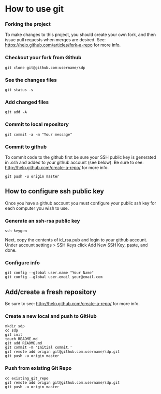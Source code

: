 How to use git 
==============

### Forking the project

To make changes to this project, you should create your own fork, and
then issue pull requests when merges are desired. See:
https://help.github.com/articles/fork-a-repo for more info.

### Checkout your fork from Github
    git clone git@github.com:username/sdp

### See the changes files
    git status -s

### Add changed files
    git add -A

### Commit to local repository
    git commit -a -m "Your message"

### Commit to github

To commit code to the github first be sure your SSH public key is
generated in .ssh and added to your github account (see below).
Be sure to see: http://help.github.com/create-a-repo/ for more info.

    git push -u origin master


How to configure ssh public key  
------------------------------

Once you have a github account you must configure your public ssh key
for each computer you wish to use.

### Generate an ssh-rsa public key
    ssh-keygen

Next, copy the contents of id_rsa.pub and login to your github account.
Under account settings > SSH Keys click Add New SSH Key, paste, and 
done.

### Configure info
    
    git config --global user.name "Your Name"
    git config --global user.email your@email.com


Add/create a fresh repository 
----------------------------

Be sure to see: http://help.github.com/create-a-repo/ for more info.

### Create a new local and push to GitHub

    mkdir sdp
    cd sdp
    git init
    touch README.md
    git add README.md
    git commit -m 'Initial commit.'
    git remote add origin git@github.com:username/sdp.git
    git push -u origin master
      
### Push from existing Git Repo

    cd existing_git_repo
    git remote add origin git@github.com:username/sdp.git
    git push -u origin master

